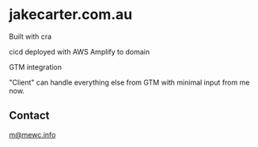 # jakecarter.com.au


Built with cra

cicd deployed with AWS Amplify to domain

GTM integration

"Client" can handle everything else from GTM with minimal input from me now. 

## Contact

m@mewc.info